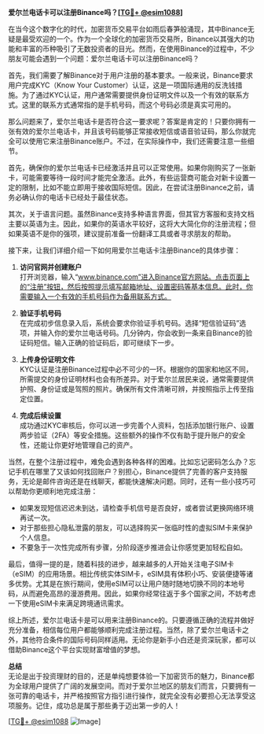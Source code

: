 **爱尔兰电话卡可以注册Binance吗？[[TG💪+ @esim1088](https://t.me/s/esim1088)]**

在当今这个数字化的时代，加密货币交易平台如雨后春笋般涌现，其中Binance无疑是最受欢迎的一个。作为一个全球化的加密货币交易所，Binance以其强大的功能和丰富的币种吸引了无数投资者的目光。然而，在使用Binance的过程中，不少朋友可能会遇到一个问题：爱尔兰电话卡可以注册Binance吗？

首先，我们需要了解Binance对于用户注册的基本要求。一般来说，Binance要求用户完成KYC（Know Your Customer）认证，这是一项国际通用的反洗钱措施。为了通过KYC认证，用户通常需要提供身份证明文件以及一个有效的联系方式。这里的联系方式通常指的是手机号码，而这个号码必须是真实可用的。

那么问题来了，爱尔兰电话卡是否符合这一要求呢？答案是肯定的！只要你拥有一张有效的爱尔兰电话卡，并且该号码能够正常接收短信或语音验证码，那么你就完全可以使用它来注册Binance账户。不过，在实际操作中，我们还需要注意一些细节。

首先，确保你的爱尔兰电话卡已经激活并且可以正常使用。如果你刚购买了一张新卡，可能需要等待一段时间才能完全激活。此外，有些运营商可能会对新卡设置一定的限制，比如不能立即用于接收国际短信。因此，在尝试注册Binance之前，请务必确认你的电话卡已经处于最佳状态。

其次，关于语言问题。虽然Binance支持多种语言界面，但其官方客服和支持文档主要以英语为主。因此，如果你的英语水平较好，这将大大简化你的注册流程；但如果英语不是你的强项，建议提前准备一份翻译工具或者寻求朋友的帮助。

接下来，让我们详细介绍一下如何用爱尔兰电话卡注册Binance的具体步骤：

1. **访问官网并创建账户**  
   打开浏览器，输入“www.binance.com”进入Binance官方网站。点击页面上的“注册”按钮，然后按照提示填写邮箱地址、设置密码等基本信息。此时，你需要输入一个有效的手机号码作为备用联系方式。

2. **验证手机号码**  
   在完成初步信息录入后，系统会要求你验证手机号码。选择“短信验证码”选项，并输入你的爱尔兰电话号码。几分钟内，你会收到一条来自Binance的验证码短信。输入正确的验证码后，即可继续下一步。

3. **上传身份证明文件**  
   KYC认证是注册Binance过程中必不可少的一环。根据你的国家和地区不同，所需提交的身份证明材料也会有所差异。对于爱尔兰居民来说，通常需要提供护照、身份证或是驾照的照片。确保所有文件清晰可辨，并按照指示上传至指定位置。

4. **完成后续设置**  
   成功通过KYC审核后，你可以进一步完善个人资料，包括添加银行账户、设置两步验证（2FA）等安全措施。这些额外的操作不仅有助于提升账户的安全性，还能让你更好地管理自己的资产。

当然，在整个注册过程中，难免会遇到各种各样的困难。比如忘记密码怎么办？忘记手机在哪里了又该如何找回账户？别担心，Binance提供了完善的客户支持服务，无论是邮件咨询还是在线聊天，都能快速解决问题。同时，还有一些小技巧可以帮助你更顺利地完成注册：

- 如果发现短信迟迟未到达，请检查手机信号是否良好，或者尝试更换网络环境再试一次。
- 对于那些担心隐私泄露的朋友，可以选择购买一张临时性的虚拟SIM卡来保护个人信息。
- 不要急于一次性完成所有步骤，分阶段逐步推进会让你感觉更加轻松自如。

最后，值得一提的是，随着科技的进步，越来越多的人开始关注电子SIM卡（eSIM）的应用场景。相比传统实体SIM卡，eSIM具有体积小巧、安装便捷等诸多优势。尤其是在旅行期间，使用eSIM可以让用户随时随地切换不同的本地号码，从而避免高昂的漫游费用。因此，如果你经常往返于多个国家之间，不妨考虑一下使用eSIM卡来满足跨境通讯需求。

综上所述，爱尔兰电话卡是可以用来注册Binance的。只要遵循正确的流程并做好充分准备，相信每位用户都能够顺利完成注册过程。当然，除了爱尔兰电话卡之外，其他符合条件的国际号码同样适用。无论你是新手小白还是资深玩家，都可以借助Binance这个平台实现财富增值的梦想。

**总结**  
无论是出于投资理财的目的，还是单纯想要体验一下加密货币的魅力，Binance都为全球用户提供了广阔的发展空间。而对于爱尔兰地区的朋友们而言，只要拥有一张可靠的电话卡，并严格按照官方指引进行操作，就完全没有必要担心无法享受这项服务。记住，成功总是属于那些勇于迈出第一步的人！

[[TG💪+ @esim1088](https://t.me/s/esim1088) ![Image](https://i.postimg.cc/4NQfJmqS/Snipaste-2025-05-13-00-14-12.png)]